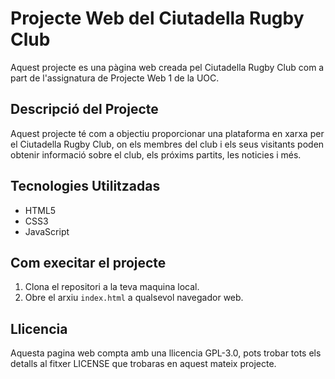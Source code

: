 # Projecte Web del Ciutadella Rugby Club

Aquest projecte es una pàgina web creada pel Ciutadella Rugby Club com a part de l'assignatura de Projecte Web 1 de la UOC.

## Descripció del Projecte
Aquest projecte té com a objectiu proporcionar una plataforma en xarxa per el Ciutadella Rugby Club, on els membres del club i els seus visitants poden obtenir informació sobre el club, els próxims partits, les noticies i més.

## Tecnologies Utilitzadas

- HTML5
- CSS3
- JavaScript

## Com execitar el projecte

1. Clona el repositori a la teva maquina local.
2. Obre el arxiu `index.html` a qualsevol navegador web.

## Llicencia
Aquesta pagina web compta amb una llicencia GPL-3.0, pots trobar tots els detalls al fitxer LICENSE que trobaras en aquest mateix projecte.
